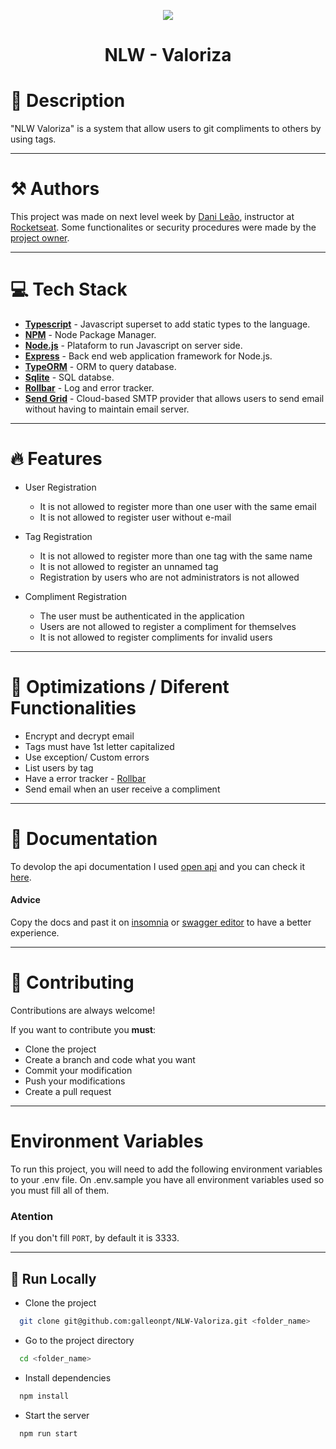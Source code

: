 <p align="center" >
<img src="https://i.imgur.com/SbhNaFr.png" />
</p>
<h1 align="center"><strong>NLW - Valoriza</strong></h1>

# 📌 Description

"NLW Valoriza" is a system that allow users to git compliments to others by using tags.

---

# ⚒️ Authors

This project was made on next level week by [Dani Leão](https://github.com/danileao), instructor at [Rocketseat](https://rocketseat.com.br/).
Some functionalites or security procedures were made by the [project owner](https://github.com/galleonpt/).

---

# 💻 Tech Stack

- [**Typescript**](https://www.typescriptlang.org/) - Javascript superset to add static types to the language.
- [**NPM**](https://www.npmjs.com/) - Node Package Manager.
- [**Node.js**](https://nodejs.org/) - Plataform to run Javascript on server side.
- [**Express**](https://expressjs.com/) - Back end web application framework for Node.​js.
- [**TypeORM**](https://typeorm.io/) - ORM to query database.
- [**Sqlite**](https://www.sqlite.org/) - SQL databse.
- [**Rollbar**](https://rollbar.com/) - Log and error tracker.
- [**Send Grid**](https://sendgrid.com/) - Cloud-based SMTP provider that allows users to send email without having to maintain email server.

---

# 🔥 Features

- User Registration

  - It is not allowed to register more than one user with the same email
  - It is not allowed to register user without e-mail

- Tag Registration

  - It is not allowed to register more than one tag with the same name
  - It is not allowed to register an unnamed tag
  - Registration by users who are not administrators is not allowed

- Compliment Registration
  - The user must be authenticated in the application
  - Users are not allowed to register a compliment for themselves
  - It is not allowed to register compliments for invalid users

---

# 🚀 Optimizations / Diferent Functionalities

- Encrypt and decrypt email
- Tags must have 1st letter capitalized
- Use exception/ Custom errors
- List users by tag
- Have a error tracker - [Rollbar](https://rollbar.com/)
- Send email when an user receive a compliment

---

# 📖 Documentation

To devolop the api documentation I used [open api](https://swagger.io/specification/) and you can check it [here](https://github.com/galleonpt/NLW-Valoriza/blob/master/docs/docs.yaml).

#### Advice

Copy the docs and past it on [insomnia](https://insomnia.rest/) or [swagger editor](https://editor.swagger.io/) to have a better experience.

---

# 🤝 Contributing

Contributions are always welcome!

If you want to contribute you **must**:

- Clone the project
- Create a branch and code what you want
- Commit your modification
- Push your modifications
- Create a pull request

---

# Environment Variables

To run this project, you will need to add the following environment variables to your .env file.
On .env.sample you have all environment variables used so you must fill all of them.

### Atention

If you don't fill `PORT`, by default it is 3333.

---

## 🏃 Run Locally

- Clone the project

```bash
  git clone git@github.com:galleonpt/NLW-Valoriza.git <folder_name>
```

- Go to the project directory

```bash
  cd <folder_name>
```

- Install dependencies

```bash
  npm install
```

- Start the server

```bash
  npm run start
```
